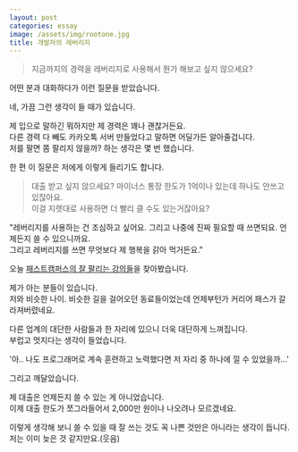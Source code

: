 ```yaml
---
layout: post
categories: essay
image: /assets/img/rootone.jpg
title: 개발자의 레버리지
---
```


> 지금까지의 경력을 레버리지로 사용해서 뭔가 해보고 싶지 않으세요?

어떤 분과 대화하다가 이런 질문을 받았습니다.

네, 가끔 그런 생각이 들 때가 있습니다.

제 입으로 말하긴 뭐하지만 제 경력은 꽤나 괜찮거든요.  
다른 경력 다 빼도 카카오톡 서버 만들었다고 말하면 어딜가든 알아줄겁니다.  
저를 팔면 쫌 팔리지 않을까? 하는 생각은 몇 번 했습니다.

한 편 이 질문은 저에게 이렇게 들리기도 합니다.

> 대출 받고 싶지 않으세요? 마이너스 통장 한도가 1억이나 있는데 하나도 안쓰고 있잖아요.  
> 이걸 지렛대로 사용하면 더 빨리 클 수도 있는거잖아요?

"레버리지를 사용하는 건 조심하고 싶어요. 그리고 나중에 진짜 필요할 때 쓰면되요. 언제든지 쓸 수 있으니까요.  
그리고 레버리지를 쓰면 무엇보다 제 행복을 갉아 먹거든요."

오늘 [패스트캠퍼스의 잘 팔리는 강의들](https://fastcampus.co.kr/category_thered)을 찾아봤습니다.

제가 아는 분들이 있습니다.  
저와 비슷한 나이. 비슷한 길을 걸어오던 동료들이었는데 언제부턴가 커리어 패스가 갈라져버렸네요.

다른 업계의 대단한 사람들과 한 자리에 있으니 더욱 대단하게 느껴집니다.  
부럽고 멋지다는 생각이 들었습니다.

'아.. 나도 프로그래머로 계속 훈련하고 노력했다면 저 자리 중 하나에 낄 수 있었을까...'

그리고 깨달았습니다.

제 대출은 언제든지 쓸 수 있는 게 아니었습니다.   
이제 대출 한도가 쪼그라들어서 2,000만 원이나 나오려나 모르겠네요.

이렇게 생각해 보니 쓸 수 있을 때 잘 쓰는 것도 꼭 나쁜 것만은 아니라는 생각이 듭니다.  
저는 이미 늦은 것 같지만요.(웃음)